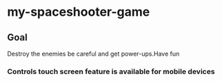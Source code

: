 # my-spaceshooter-game

## Goal

Destroy the enemies be careful and get power-ups.Have fun

### Controls touch screen feature is available for mobile devices 
